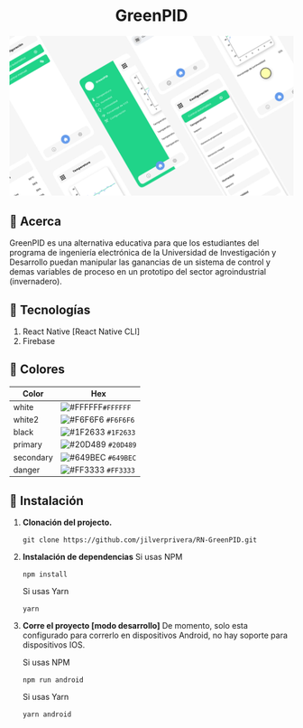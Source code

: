 <h1 align="center">
    GreenPID
</h1>

![demo](https://raw.githubusercontent.com/jilverprivera/RN-GreenPID/main/src/images/demo.png)
## 🧾 Acerca

 GreenPID es una alternativa educativa para que los estudiantes del programa de ingeniería electrónica de la Universidad de Investigación y Desarrollo puedan manipular las ganancias de un sistema de control y demas variables de proceso en un prototipo del sector agroindustrial (invernadero).

 ## 🔧 Tecnologías

1. React Native [React Native CLI]
2. Firebase

## 🎨 Colores

| Color      |    Hex    |
| ---------- | --------- |
| white      | ![#FFFFFF](https://via.placeholder.com/10/FFFFFF?text=+)`#FFFFFF` |
| white2     | ![#F6F6F6](https://via.placeholder.com/10/F6F6F6?text=+) `#F6F6F6` |
| black      | ![#1F2633](https://via.placeholder.com/10/1F2633?text=+) `#1F2633` |
| primary    | ![#20D489](https://via.placeholder.com/10/20D489?text=+) `#20D489` |
| secondary  | ![#649BEC](https://via.placeholder.com/10/649BEC?text=+) `#649BEC` |
| danger     | ![#FF3333](https://via.placeholder.com/10/FF3333?text=+) `#FF3333` |

## 👀 Instalación

1.  **Clonación del projecto.**
    ```
    git clone https://github.com/jilverprivera/RN-GreenPID.git

    ```

2.  **Instalación de dependencias**
    Si usas NPM
    ```
    npm install
    ```
    Si usas Yarn
    ```
    yarn
    ```

3.  **Corre el proyecto [modo desarrollo]**
    De momento, solo esta configurado para correrlo en dispositivos Android, no hay soporte para dispositivos IOS.

    Si usas NPM
    ```
    npm run android
    ```
    Si usas Yarn
    ```
    yarn android
    ```


